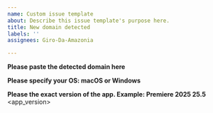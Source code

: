 ```yaml
---
name: Custom issue template
about: Describe this issue template's purpose here.
title: New domain detected
labels: ''
assignees: Giro-Da-Amazonia

---
```


**Please paste the detected domain here**
<domain>

**Please specify your OS: macOS or Windows**
<OS>

**Please the exact version of the app. Example: Premiere 2025 25.5**
<app_version>
